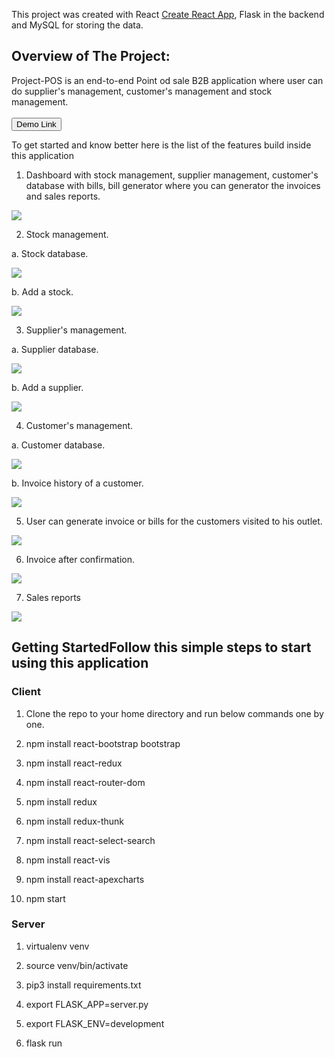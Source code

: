 This project was created  with  React [Create React App](https://github.com/facebook/create-react-app),
Flask in the backend and MySQL for storing the data.


## Overview of The Project:
Project-POS is an end-to-end Point od sale B2B application where user can do supplier's management, customer's management and stock management.
<br>
<br>
<a href =  "posproject.smullalkar.tech ">
  <button style = "background:red,padding:5px">Demo Link</button>
</a>

To get started and know better here is the list of the features build inside this application

1. Dashboard with stock management, supplier management, customer's database with bills, bill generator where you can generator the invoices and sales reports.
<p> <img src  = "/pos_project/public/home.png"> </p>

2. Stock management.

a. Stock database.
<p> <img src  = "/pos_project/public/stocks.png"> </p>

b. Add a stock.
<p> <img src  = "/pos_project/public/addstocks.png"> </p>

3. Supplier's management.

a. Supplier database.
<p> <img src  = "/pos_project/public/suppliers.png"> </p>

b. Add a supplier.
<p> <img src  = "/pos_project/public/addsupplier.png"> </p>

4. Customer's management.

a. Customer database.
<p> <img src  = "/pos_project/public/customerbills.png"> </p>

b. Invoice history of a customer.
<p> <img src  = "/pos_project/public/invoice_from_customer.png"> </p>

5. User can generate invoice or bills for the customers visited to his outlet.
<p> <img src  = "/pos_project/public/billgenerator.png"> </p>

6. Invoice after confirmation.
<p> <img src  = "/pos_project/public/invoice.png"> </p>

7. Sales reports
<p> <img src  = "/pos_project/public/reports.png"> </p>

## Getting StartedFollow this simple steps to start using this application

### Client

1.   Clone the repo to your home directory and run below commands one by one.

2.   npm install react-bootstrap bootstrap

3.   npm install react-redux

4.   npm install react-router-dom

5.   npm install redux

6.   npm install redux-thunk

7.   npm install react-select-search

8.   npm install react-vis

9.   npm install react-apexcharts

10.  npm start

### Server

1.   virtualenv venv

2.   source venv/bin/activate

3.   pip3 install requirements.txt

4.   export FLASK_APP=server.py

5.   export FLASK_ENV=development

4.   flask run

